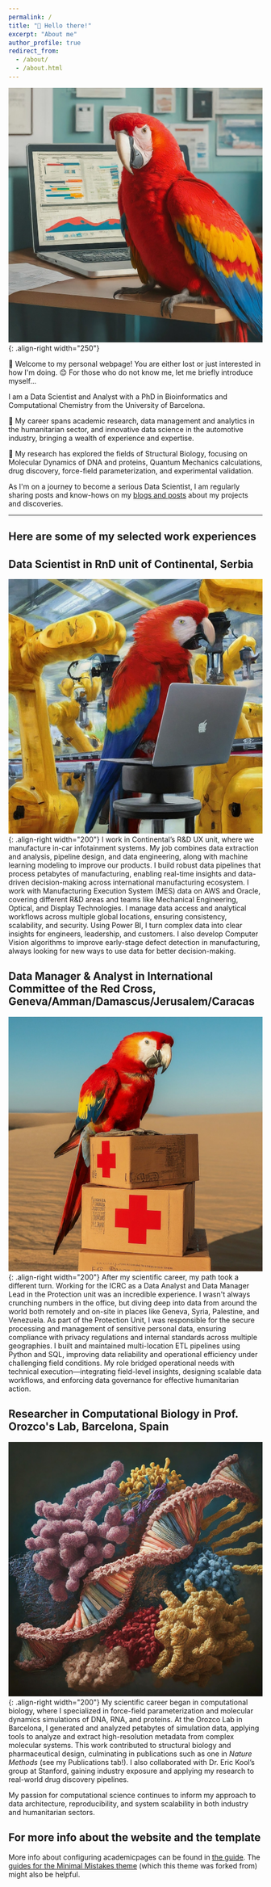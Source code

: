 ```yaml
---
permalink: /
title: "👋 Hello there!"
excerpt: "About me"
author_profile: true
redirect_from: 
  - /about/
  - /about.html
---
```


![Red parrot doing Data Science work](/images/red_parrot_cubicle_2.jfif){: .align-right width="250"}

🦜 Welcome to my personal webpage! You are either lost or just interested in how I'm doing. 😊 For those who do not know me, let me briefly introduce myself...

I am a Data Scientist and Analyst with a PhD in Bioinformatics and Computational Chemistry from the University of Barcelona.

💼 My career spans academic research, data management and analytics in the humanitarian sector, and innovative data science in the automotive industry, bringing a wealth of experience and expertise.

🧬 My research has explored the fields of Structural Biology, focusing on Molecular Dynamics of DNA and proteins, Quantum Mechanics calculations, drug discovery, force-field parameterization, and experimental validation.

As I'm on a journey to become a serious Data Scientist, I am regularly sharing posts and know-hows on my [blogs and posts](https://realivanivani.github.io/year-archive/) about my projects and discoveries.

---
Here are some of my selected work experiences
---


## Data Scientist in RnD unit of Continental, Serbia
![A parrot working on a computer with robotic arm](/images/parrot_comp_robot2.jfif){: .align-right width="200"}
I work in Continental’s R&D UX unit, where we manufacture in-car infotainment systems. My job combines data extraction and analysis, pipeline design, and data engineering, along with machine learning modeling to improve our products. I build robust data pipelines that process petabytes of manufacturing, enabling real-time insights and data-driven decision-making across international manufacturing ecosystem. I work with Manufacturing Execution System (MES) data on AWS and Oracle, covering different R&D areas and teams like Mechanical Engineering, Optical, and Display Technologies. I manage data access and analytical workflows across multiple global locations, ensuring consistency, scalability, and security. Using Power BI, I turn complex data into clear insights for engineers, leadership, and customers. I also develop Computer Vision algorithms to improve early-stage defect detection in manufacturing, always looking for new ways to use data for better decision-making.

## Data Manager & Analyst in International Committee of the Red Cross, Geneva/Amman/Damascus/Jerusalem/Caracas
![Red Guacamaya on red cross aid boxes](/images/parrot_on_redcross_boxes.jfif){: .align-right width="200"}
After my scientific career, my path took a different turn.  Working for the ICRC as a Data Analyst and Data Manager Lead in the Protection unit was an incredible experience.  I wasn't always crunching numbers in the office, but diving deep into data from around the world both remotely and on-site in places like Geneva, Syria, Palestine, and Venezuela. As part of the Protection Unit, I was responsible for the secure processing and management of sensitive personal data, ensuring compliance with privacy regulations and internal standards across multiple geographies. I built and maintained multi-location ETL pipelines using Python and SQL, improving data reliability and operational efficiency under challenging field conditions. My role bridged operational needs with technical execution—integrating field-level insights, designing scalable data workflows, and enforcing data governance for effective humanitarian action.

## Researcher in Computational Biology in Prof. Orozco's Lab, Barcelona, Spain
![DNA surrounded with proteins](/images/dna_surrounded_proteins.jfif){: .align-right width="200"}
My scientific career began in computational biology, where I specialized in force-field parameterization and molecular dynamics simulations of DNA, RNA, and proteins. At the Orozco Lab in Barcelona, I generated and analyzed petabytes of simulation data, applying tools to analyze and extract high-resolution metadata from complex molecular systems. This work contributed to structural biology and pharmaceutical design, culminating in publications such as one  in *Nature Methods* (see my Publications tab!). I also collaborated with Dr. Eric Kool’s group at Stanford, gaining industry exposure and applying my research to real-world drug discovery pipelines.

My passion for computational science continues to inform my approach to data architecture, reproducibility, and system scalability in both industry and humanitarian sectors.

For more info about the website and the template
------
More info about configuring academicpages can be found in [the guide](https://academicpages.github.io/markdown/). The [guides for the Minimal Mistakes theme](https://mmistakes.github.io/minimal-mistakes/docs/configuration/) (which this theme was forked from) might also be helpful.
